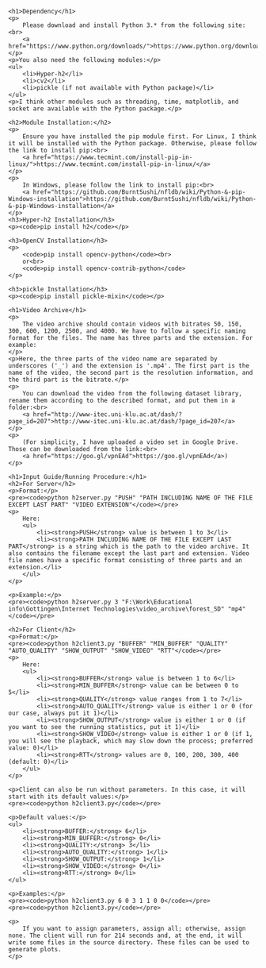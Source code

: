 <!DOCTYPE html>
<html lang="en">
<head>
    <meta charset="UTF-8">
    <meta name="viewport" content="width=device-width, initial-scale=1.0">
    <title>README</title>
</head>
<body>

    <h1>Dependency</h1>
    <p>
        Please download and install Python 3.* from the following site:<br>
        <a href="https://www.python.org/downloads/">https://www.python.org/downloads/</a>
    </p>
    <p>You also need the following modules:</p>
    <ul>
        <li>Hyper-h2</li>
        <li>cv2</li>
        <li>pickle (if not available with Python package)</li>
    </ul>
    <p>I think other modules such as threading, time, matplotlib, and socket are available with the Python package.</p>

    <h2>Module Installation:</h2>
    <p>
        Ensure you have installed the pip module first. For Linux, I think it will be installed with the Python package. Otherwise, please follow the link to install pip:<br>
        <a href="https://www.tecmint.com/install-pip-in-linux/">https://www.tecmint.com/install-pip-in-linux/</a>
    </p>
    <p>
        In Windows, please follow the link to install pip:<br>
        <a href="https://github.com/BurntSushi/nfldb/wiki/Python-&-pip-Windows-installation">https://github.com/BurntSushi/nfldb/wiki/Python-&-pip-Windows-installation</a>
    </p>
    <h3>Hyper-h2 Installation</h3>
    <p><code>pip install h2</code></p>

    <h3>OpenCV Installation</h3>
    <p>
        <code>pip install opencv-python</code><br>
        or<br>
        <code>pip install opencv-contrib-python</code>
    </p>

    <h3>pickle Installation</h3>
    <p><code>pip install pickle-mixin</code></p>

    <h1>Video Archive</h1>
    <p>
        The video archive should contain videos with bitrates 50, 150, 300, 600, 1200, 2500, and 4000. We have to follow a specific naming format for the files. The name has three parts and the extension. For example:
    </p>
    <p>Here, the three parts of the video name are separated by underscores ('_') and the extension is '.mp4'. The first part is the name of the video, the second part is the resolution information, and the third part is the bitrate.</p>
    <p>
        You can download the video from the following dataset library, rename them according to the described format, and put them in a folder:<br>
        <a href="http://www-itec.uni-klu.ac.at/dash/?page_id=207">http://www-itec.uni-klu.ac.at/dash/?page_id=207</a>
    </p>
    <p>
        (For simplicity, I have uploaded a video set in Google Drive. Those can be downloaded from the link:<br>
        <a href="https://goo.gl/vpnEAd">https://goo.gl/vpnEAd</a>)
    </p>

    <h1>Input Guide/Running Procedure:</h1>
    <h2>For Server</h2>
    <p>Format:</p>
    <pre><code>python h2server.py "PUSH" "PATH INCLUDING NAME OF THE FILE EXCEPT LAST PART" "VIDEO EXTENSION"</code></pre>
    <p>
        Here:
        <ul>
            <li><strong>PUSH</strong> value is between 1 to 3</li>
            <li><strong>PATH INCLUDING NAME OF THE FILE EXCEPT LAST PART</strong> is a string which is the path to the video archive. It also contains the filename except the last part and extension. Video file names have a specific format consisting of three parts and an extension.</li>
        </ul>
    </p>

    <p>Example:</p>
    <pre><code>python h2server.py 3 "F:\Work\Educational info\Gottingen\Internet Technologies\video_archive\forest_SD" "mp4"</code></pre>

    <h2>For Client</h2>
    <p>Format:</p>
    <pre><code>python h2client3.py "BUFFER" "MIN_BUFFER" "QUALITY" "AUTO_QUALITY" "SHOW_OUTPUT" "SHOW_VIDEO" "RTT"</code></pre>
    <p>
        Here:
        <ul>
            <li><strong>BUFFER</strong> value is between 1 to 6</li>
            <li><strong>MIN_BUFFER</strong> value can be between 0 to 5</li>
            <li><strong>QUALITY</strong> value ranges from 1 to 7</li>
            <li><strong>AUTO_QUALITY</strong> value is either 1 or 0 (for our case, always put it 1)</li>
            <li><strong>SHOW_OUTPUT</strong> value is either 1 or 0 (if you want to see the running statistics, put it 1)</li>
            <li><strong>SHOW_VIDEO</strong> value is either 1 or 0 (if 1, you will see the playback, which may slow down the process; preferred value: 0)</li>
            <li><strong>RTT</strong> values are 0, 100, 200, 300, 400 (default: 0)</li>
        </ul>
    </p>

    <p>Client can also be run without parameters. In this case, it will start with its default values:</p>
    <pre><code>python h2client3.py</code></pre>

    <p>Default values:</p>
    <ul>
        <li><strong>BUFFER:</strong> 6</li>
        <li><strong>MIN_BUFFER:</strong> 0</li>
        <li><strong>QUALITY:</strong> 3</li>
        <li><strong>AUTO_QUALITY:</strong> 1</li>
        <li><strong>SHOW_OUTPUT:</strong> 1</li>
        <li><strong>SHOW_VIDEO:</strong> 0</li>
        <li><strong>RTT:</strong> 0</li>
    </ul>

    <p>Examples:</p>
    <pre><code>python h2client3.py 6 0 3 1 1 0 0</code></pre>
    <pre><code>python h2client3.py</code></pre>

    <p>
        If you want to assign parameters, assign all; otherwise, assign none. The client will run for 214 seconds and, at the end, it will write some files in the source directory. These files can be used to generate plots.
    </p>
</body>
</html>
